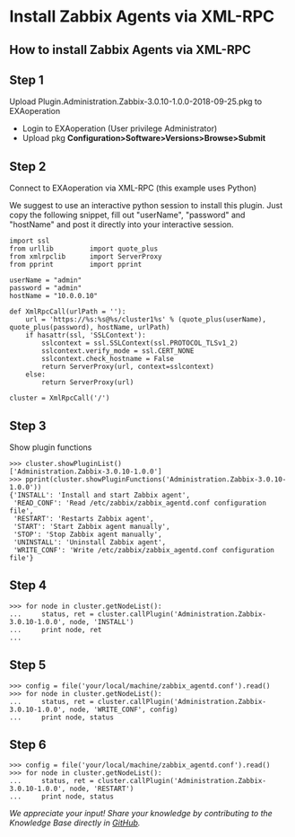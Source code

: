 # Install Zabbix Agents via XML-RPC 
## How to install Zabbix Agents via XML-RPC

## Step 1

Upload Plugin.Administration.Zabbix-3.0.10-1.0.0-2018-09-25.pkg to EXAoperation

* Login to EXAoperation (User privilege Administrator)
* Upload pkg **Configuration>Software>Versions>Browse>Submit**

## Step 2

Connect to EXAoperation via XML-RPC (this example uses Python)

We suggest to use an interactive python session to install this plugin. Just copy the following snippet, fill out "userName", "password" and "hostName" and post it directly into your interactive session.


```
import ssl
from urllib         import quote_plus
from xmlrpclib      import ServerProxy
from pprint 		import pprint

userName = "admin"
password = "admin"
hostName = "10.0.0.10"

def XmlRpcCall(urlPath = ''):
    url = 'https://%s:%s@%s/cluster1%s' % (quote_plus(userName), quote_plus(password), hostName, urlPath)
    if hasattr(ssl, 'SSLContext'):
        sslcontext = ssl.SSLContext(ssl.PROTOCOL_TLSv1_2)
        sslcontext.verify_mode = ssl.CERT_NONE
        sslcontext.check_hostname = False
        return ServerProxy(url, context=sslcontext)
    else:
        return ServerProxy(url)

cluster = XmlRpcCall('/')
```
## Step 3

Show plugin functions


```
>>> cluster.showPluginList()
['Administration.Zabbix-3.0.10-1.0.0']
>>> pprint(cluster.showPluginFunctions('Administration.Zabbix-3.0.10-1.0.0'))
{'INSTALL': 'Install and start Zabbix agent',
 'READ_CONF': 'Read /etc/zabbix/zabbix_agentd.conf configuration file',
 'RESTART': 'Restarts Zabbix agent',
 'START': 'Start Zabbix agent manually',
 'STOP': 'Stop Zabbix agent manually',
 'UNINSTALL': 'Uninstall Zabbix agent',
 'WRITE_CONF': 'Write /etc/zabbix/zabbix_agentd.conf configuration file'}
```
## Step 4


```
>>> for node in cluster.getNodeList():
...     status, ret = cluster.callPlugin('Administration.Zabbix-3.0.10-1.0.0', node, 'INSTALL')
...     print node, ret
...  
```
## Step 5


```
>>> config = file('your/local/machine/zabbix_agentd.conf').read()
>>> for node in cluster.getNodeList():
...     status, ret = cluster.callPlugin('Administration.Zabbix-3.0.10-1.0.0', node, 'WRITE_CONF', config)
...     print node, status
```
## Step 6


```
>>> config = file('your/local/machine/zabbix_agentd.conf').read()
>>> for node in cluster.getNodeList():
...     status, ret = cluster.callPlugin('Administration.Zabbix-3.0.10-1.0.0', node, 'RESTART')
...     print node, status 
```

*We appreciate your input! Share your knowledge by contributing to the Knowledge Base directly in [GitHub](https://github.com/exasol/public-knowledgebase).* 